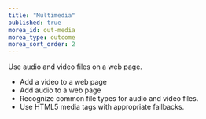 ```yaml
---
title: "Multimedia"
published: true
morea_id: out-media
morea_type: outcome
morea_sort_order: 2
---
```


Use audio and video files on a web page.

- Add a video to a web page
- Add audio to a web page
- Recognize common file types for audio and video files.
- Use HTML5 media tags with appropriate fallbacks.

